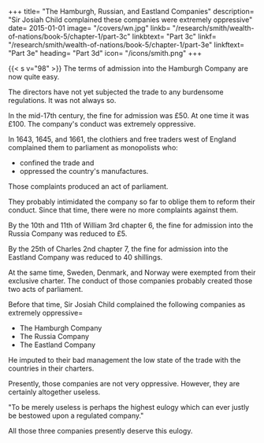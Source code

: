 +++
title=  "The Hamburgh, Russian, and Eastland Companies"
description=  "Sir Josiah Child complained these companies were extremely oppressive"
date=  2015-01-01
image=  "/covers/wn.jpg"
linkb=  "/research/smith/wealth-of-nations/book-5/chapter-1/part-3c"
linkbtext=  "Part 3c"
linkf=  "/research/smith/wealth-of-nations/book-5/chapter-1/part-3e"
linkftext=  "Part 3e"
heading=  "Part 3d"
icon=  "/icons/smith.png"
+++


{{< s v="98" >}} The terms of admission into the Hamburgh Company are now quite easy.

The directors have not yet subjected the trade to any burdensome regulations.
It was not always so.

In the mid-17th century, the fine for admission was £50.
At one time it was £100.
The company's conduct was extremely oppressive.

In 1643, 1645, and 1661, the clothiers and free traders west of England complained them to parliament as monopolists who:
- confined the trade and
- oppressed the country's manufactures.

Those complaints produced an act of parliament.

They probably intimidated the company so far to oblige them to reform their conduct. Since that time, there were no more complaints against them.

By the 10th and 11th of William 3rd chapter 6, the fine for admission into the Russia Company was reduced to £5.

By the 25th of Charles 2nd chapter 7, the fine for admission into the Eastland Company was reduced to 40 shillings.

At the same time, Sweden, Denmark, and Norway were exempted from their exclusive charter.
The conduct of those companies probably created those two acts of parliament.

Before that time, Sir Josiah Child complained the following companies as extremely oppressive= 
- The Hamburgh Company
- The Russia Company
- The Eastland Company

He imputed to their bad management the low state of the trade with the countries in their charters.

Presently, those companies are not very oppressive. However, they are certainly altogether useless.

"To be merely useless is perhaps the highest eulogy which can ever justly be bestowed upon a regulated company."

All those three companies presently deserve this eulogy.

